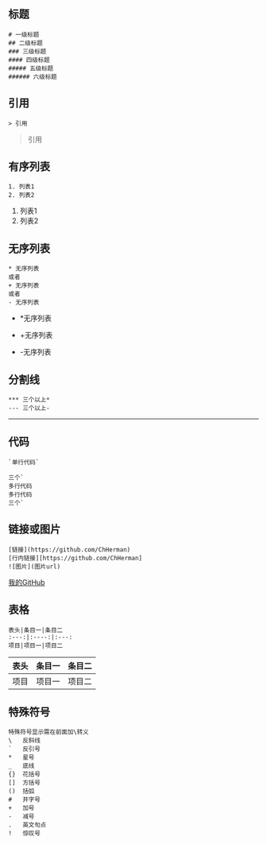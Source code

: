 ## 标题
```
# 一级标题
## 二级标题
### 三级标题
#### 四级标题
##### 五级标题
###### 六级标题
```
## 引用
```
> 引用
```
>引用
## 有序列表
```
1. 列表1
2. 列表2
```
1. 列表1
2. 列表2
## 无序列表
```
* 无序列表
或者
+ 无序列表
或者
- 无序列表
```
* *无序列表
+ +无序列表
- -无序列表
## 分割线
```
*** 三个以上*
--- 三个以上-
```
***
## 代码
```
`单行代码`

三个`  
多行代码  
多行代码  
三个`
```
## 链接或图片
```
[链接](https://github.com/ChHerman)
[行内链接][https://github.com/ChHerman]
![图片](图片url)
```
[我的GitHub](https://github.com/ChHerman)

## 表格
```
表头|条目一|条目二
:---:|:----:|:---:
项目|项目一|项目二
```
表头|条目一|条目二
:---:|:----:|:---:
项目|项目一|项目二
## 特殊符号
```
特殊符号显示需在前面加\转义
\   反斜线
`   反引号
*   星号
_   底线
{}  花括号
[]  方括号
()  括弧
#   井字号
+   加号
-   减号
.   英文句点
!   惊叹号
```

